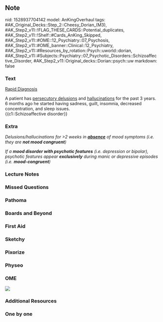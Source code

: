 ## Note
nid: 1528937704142
model: AnKingOverhaul
tags: #AK_Original_Decks::Step_2::Cheesy_Dorian_(M3), #AK_Step2_v11::!FLAG_THESE_CARDS::Potential_duplicates, #AK_Step2_v11::!Shelf::#Cards_AnKing_Skipped, #AK_Step2_v11::#OME::12_Psychiatry::07_Psychosis, #AK_Step2_v11::#OME_banner::Clinical::12_Psychiatry, #AK_Step2_v11::#Resources_by_rotation::Psych::uworld::dorian, #AK_Step2_v11::#Subjects::Psychiatry::07_Psychotic_Disorders::Schizoaffective_Disorder, #AK_Step2_v11::Original_decks::Dorian::psych::uw
markdown: false

### Text
<u>Rapid Diagnosis</u>
<div>
  A patient has <u>persecutory delusions</u> and
  <u>hallucinations</u> for the past 3 years. 6 months ago he
  started having sadness, guilt, insomnia, decreased concentration,
  and sleep issues.
</div>
<div>
  {{c1::Schizoaffective disorder}}
</div>

### Extra
<i>Delusions/hallucinations for >2 weeks in
<u><b>absence</b></u> of mood symptoms (i.e. they are <b>not mood
congruent</b>)</i>
<div>
  <i>If a <b>mood disorder with psychotic features</b> (i.e.
  depression or bipolar), psychotic features appear
  <b>exclusively</b> during manic or depressive episodes (i.e.
  <b>mood-congruent</b>)</i>
</div>

### Lecture Notes


### Missed Questions


### Pathoma


### Boards and Beyond


### First Aid


### Sketchy


### Pixorize


### Physeo


### OME
<div class="ome-widget">
  <a href=
  "https://onlinemeded.org/spa/psychiatry?ref=anki"><img src=
  "_OME_AnkiFlashcards_Topic_6.png"></a>
</div>

### Additional Resources


### One by one

